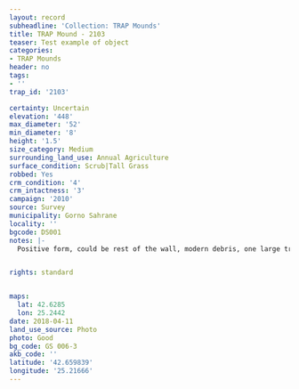 ```yaml
---
layout: record
subheadline: 'Collection: TRAP Mounds'
title: TRAP Mound - 2103
teaser: Test example of object
categories:
- TRAP Mounds
header: no
tags:
- ''
trap_id: '2103'

certainty: Uncertain
elevation: '448'
max_diameter: '52'
min_diameter: '8'
height: '1.5'
size_category: Medium
surrounding_land_use: Annual Agriculture
surface_condition: Scrub|Tall Grass
robbed: Yes
crm_condition: '4'
crm_intactness: '3'
campaign: '2010'
source: Survey
municipality: Gorno Sahrane
locality: ''
bgcode: DS001
notes: |-
  Positive form, could be rest of the wall, modern debris, one large trench.


rights: standard


maps:
  lat: 42.6285
  lon: 25.2442
date: 2018-04-11
land_use_source: Photo
photo: Good
bg_code: GS 006-3
akb_code: ''
latitude: '42.659839'
longitude: '25.21666'
---
```

